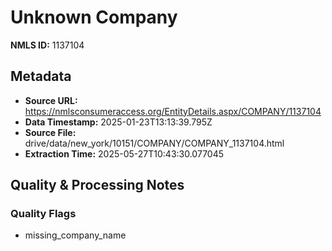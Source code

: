 # Unknown Company

**NMLS ID:** 1137104

## Metadata
- **Source URL:** https://nmlsconsumeraccess.org/EntityDetails.aspx/COMPANY/1137104
- **Data Timestamp:** 2025-01-23T13:13:39.795Z
- **Source File:** drive/data/new_york/10151/COMPANY/COMPANY_1137104.html
- **Extraction Time:** 2025-05-27T10:43:30.077045

## Quality & Processing Notes
### Quality Flags
- missing_company_name
